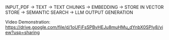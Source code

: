 INPUT_PDF -> TEXT -> TEXT CHUNKS -> EMBEDDING -> STORE IN VECTOR STORE -> SEMANTIC SEARCH -> LLM OUTPUT GENERATION

Video Demonstration: https://drive.google.com/file/d/1oUFjFsSPBvHEJu8muHMu_dYnbX0SPIy8/view?usp=sharing

